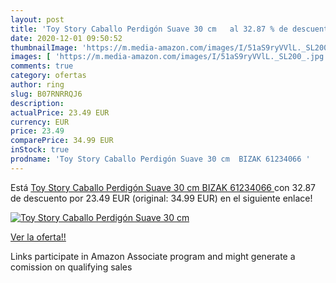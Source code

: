 ```yaml
---
layout: post
title: 'Toy Story Caballo Perdigón Suave 30 cm   al 32.87 % de descuento'
date: 2020-12-01 09:50:52
thumbnailImage: 'https://m.media-amazon.com/images/I/51aS9ryVVlL._SL200_.jpg'
images: [ 'https://m.media-amazon.com/images/I/51aS9ryVVlL._SL200_.jpg' ]
comments: true
category: ofertas
author: ring
slug: B07RNRRQJ6
description:
actualPrice: 23.49 EUR
currency: EUR
price: 23.49
comparePrice: 34.99 EUR
inStock: true
prodname: 'Toy Story Caballo Perdigón Suave 30 cm  BIZAK 61234066 '
---
```


Está [Toy Story Caballo Perdigón Suave 30 cm  BIZAK 61234066 ](https://www.amazon.es/dp/B07RNRRQJ6/?tag=tolees-21) con 32.87 de descuento por 23.49 EUR (original: 34.99 EUR) en el siguiente enlace!

[![Toy Story Caballo Perdigón Suave 30 cm  ](https://m.media-amazon.com/images/I/51aS9ryVVlL._SL200_.jpg)](https://www.amazon.es/dp/B07RNRRQJ6/?tag=tolees-21)

[Ver la oferta!!](https://www.amazon.es/dp/B07RNRRQJ6/?tag=tolees-21)

Links participate in Amazon Associate program and might generate a comission on qualifying sales


